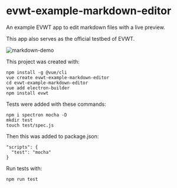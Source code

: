 # evwt-example-markdown-editor

An example EVWT app to edit markdown files with a live preview.

This app also serves as the official testbed of EVWT.

![markdown-demo](https://user-images.githubusercontent.com/611996/89716173-77eff300-d970-11ea-8119-e736a6b5671a.png)

This project was created with:

```
npm install -g @vue/cli
vue create evwt-example-markdown-editor
cd evwt-example-markdown-editor
vue add electron-builder
npm install evwt
```

Tests were added with these commands:

```
npm i spectron mocha -D
mkdir test
touch test/spec.js
```

Then this was added to package.json:

```
"scripts": {
  "test": "mocha"
}
```

Run tests with:

`npm run test`


